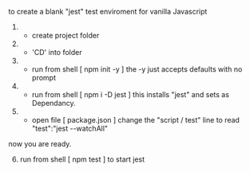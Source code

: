 to create a blank "jest" test enviroment for vanilla Javascript


1. - create project folder
2. - 'CD' into folder
3. - run from shell [   npm init -y   ] the -y just accepts defaults with no prompt
4. - run from shell [   npm i -D jest ] this installs "jest" and sets as Dependancy.
5. - open file [ package.json ] change the "script / test" line to read "test":"jest --watchAll"

now you are ready.

6. run from shell [ npm test ] to start jest 